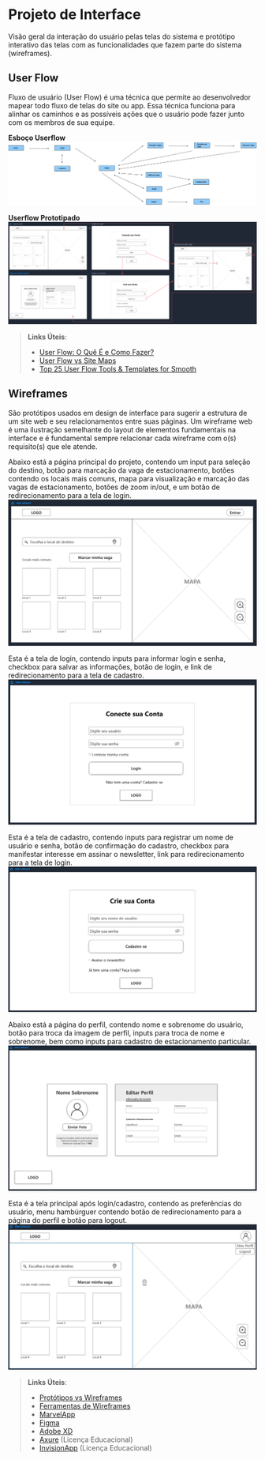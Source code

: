 
# Projeto de Interface

Visão geral da interação do usuário pelas telas do sistema e protótipo interativo das telas com as funcionalidades que fazem parte do sistema (wireframes).

## User Flow

Fluxo de usuário (User Flow) é uma técnica que permite ao desenvolvedor mapear todo fluxo de telas do site ou app. Essa técnica funciona para alinhar os caminhos e as possíveis ações que o usuário pode fazer junto com os membros de sua equipe.

**Esboço Userflow**
![UserFlow](img/userflow-chart.png)

**Userflow Prototipado**
![UserFlow](img/userflow-estacionou.png)

> **Links Úteis**:
> - [User Flow: O Quê É e Como Fazer?](https://medium.com/7bits/fluxo-de-usu%C3%A1rio-user-flow-o-que-%C3%A9-como-fazer-79d965872534)
> - [User Flow vs Site Maps](http://designr.com.br/sitemap-e-user-flow-quais-as-diferencas-e-quando-usar-cada-um/)
> - [Top 25 User Flow Tools & Templates for Smooth](https://www.mockplus.com/blog/post/user-flow-tools)

## Wireframes

São protótipos usados em design de interface para sugerir a estrutura de um site web e seu relacionamentos entre suas páginas. Um wireframe web é uma ilustração semelhante do layout de elementos fundamentais na interface e é fundamental sempre relacionar cada wireframe com o(s) requisito(s) que ele atende.

Abaixo está a página principal do projeto, contendo um input para seleção do destino, botão para marcação da vaga de estacionamento, botões contendo os locais mais comuns, mapa para visualização e marcação das vagas de estacionamento, botões de zoom in/out, e um botão de redirecionamento para a tela de login.
![Wireframe](img/wireframe-mainpage.png)

Esta é a tela de login, contendo inputs para informar login e senha, checkbox para salvar as informações, botão de login, e link de redirecionamento para a tela de cadastro.
![Wireframe](img/wireframe-loginpage.png)

Esta é a tela de cadastro, contendo inputs para registrar um nome de usuário e senha, botão de confirmação do cadastro, checkbox para manifestar interesse em assinar o newsletter, link para redirecionamento para a tela de login.
![Wireframe](img/wireframe-createaccount.png)

Abaixo está a página do perfil, contendo nome e sobrenome do usuário, botão para troca da imagem de perfil, inputs para troca de nome e sobrenome, bem como inputs para cadastro de estacionamento particular.
![Wireframe](img/wireframe-profilepage.png)

Esta é a tela principal após login/cadastro, contendo as preferências do usuário, menu hambúrguer contendo botão de redirecionamento para a página do perfil e botão para logout.
![Wireframe](img/wireframe-loggedpage.png)
 
> **Links Úteis**:
> - [Protótipos vs Wireframes](https://www.nngroup.com/videos/prototypes-vs-wireframes-ux-projects/)
> - [Ferramentas de Wireframes](https://rockcontent.com/blog/wireframes/)
> - [MarvelApp](https://marvelapp.com/developers/documentation/tutorials/)
> - [Figma](https://www.figma.com/)
> - [Adobe XD](https://www.adobe.com/br/products/xd.html#scroll)
> - [Axure](https://www.axure.com/edu) (Licença Educacional)
> - [InvisionApp](https://www.invisionapp.com/) (Licença Educacional)
